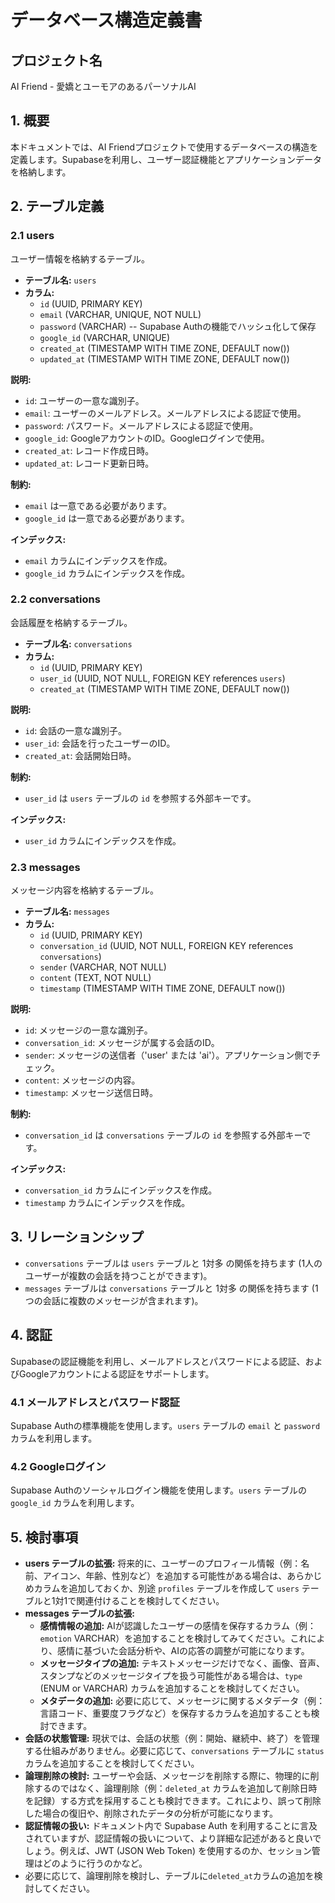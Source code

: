 # データベース構造定義書

## プロジェクト名

AI Friend - 愛嬌とユーモアのあるパーソナルAI

## 1. 概要

本ドキュメントでは、AI Friendプロジェクトで使用するデータベースの構造を定義します。Supabaseを利用し、ユーザー認証機能とアプリケーションデータを格納します。

## 2. テーブル定義

### 2.1 users

ユーザー情報を格納するテーブル。

* **テーブル名:** `users`
* **カラム:**
    * `id` (UUID, PRIMARY KEY)
    * `email` (VARCHAR, UNIQUE, NOT NULL)
    * `password` (VARCHAR) -- Supabase Authの機能でハッシュ化して保存
    * `google_id` (VARCHAR, UNIQUE)
    * `created_at` (TIMESTAMP WITH TIME ZONE, DEFAULT now())
    * `updated_at` (TIMESTAMP WITH TIME ZONE, DEFAULT now())

**説明:**

* `id`: ユーザーの一意な識別子。
* `email`: ユーザーのメールアドレス。メールアドレスによる認証で使用。
* `password`: パスワード。メールアドレスによる認証で使用。
* `google_id`: GoogleアカウントのID。Googleログインで使用。
* `created_at`: レコード作成日時。
* `updated_at`: レコード更新日時。

**制約:**

  * `email` は一意である必要があります。
  * `google_id` は一意である必要があります。

**インデックス:**

* `email` カラムにインデックスを作成。
* `google_id` カラムにインデックスを作成。

### 2.2 conversations

会話履歴を格納するテーブル。

* **テーブル名:** `conversations`
* **カラム:**
    * `id` (UUID, PRIMARY KEY)
    * `user_id` (UUID, NOT NULL, FOREIGN KEY references `users`)
    * `created_at` (TIMESTAMP WITH TIME ZONE, DEFAULT now())

**説明:**

* `id`: 会話の一意な識別子。
* `user_id`: 会話を行ったユーザーのID。
* `created_at`: 会話開始日時。

**制約:**

* `user_id` は `users` テーブルの `id` を参照する外部キーです。

**インデックス:**

* `user_id` カラムにインデックスを作成。

### 2.3 messages

メッセージ内容を格納するテーブル。

* **テーブル名:** `messages`
* **カラム:**
    * `id` (UUID, PRIMARY KEY)
    * `conversation_id` (UUID, NOT NULL, FOREIGN KEY references `conversations`)
    * `sender` (VARCHAR, NOT NULL)
    * `content` (TEXT, NOT NULL)
    * `timestamp` (TIMESTAMP WITH TIME ZONE, DEFAULT now())

**説明:**

* `id`: メッセージの一意な識別子。
* `conversation_id`: メッセージが属する会話のID。
* `sender`: メッセージの送信者（'user' または 'ai'）。アプリケーション側でチェック。
* `content`: メッセージの内容。
* `timestamp`: メッセージ送信日時。

**制約:**

* `conversation_id` は `conversations` テーブルの `id` を参照する外部キーです。

**インデックス:**

* `conversation_id` カラムにインデックスを作成。
* `timestamp` カラムにインデックスを作成。

## 3. リレーションシップ

* `conversations` テーブルは `users` テーブルと 1対多 の関係を持ちます (1人のユーザーが複数の会話を持つことができます)。
* `messages` テーブルは `conversations` テーブルと 1対多 の関係を持ちます (1つの会話に複数のメッセージが含まれます)。

## 4. 認証

Supabaseの認証機能を利用し、メールアドレスとパスワードによる認証、およびGoogleアカウントによる認証をサポートします。

### 4.1 メールアドレスとパスワード認証

Supabase Authの標準機能を使用します。`users` テーブルの `email` と `password` カラムを利用します。

### 4.2 Googleログイン

Supabase Authのソーシャルログイン機能を使用します。`users` テーブルの `google_id` カラムを利用します。

## 5. 検討事項

* **users テーブルの拡張:** 将来的に、ユーザーのプロフィール情報（例：名前、アイコン、年齢、性別など）を追加する可能性がある場合は、あらかじめカラムを追加しておくか、別途 `profiles` テーブルを作成して `users` テーブルと1対1で関連付けることを検討してください。
* **messages テーブルの拡張:**
    * **感情情報の追加:** AIが認識したユーザーの感情を保存するカラム（例：`emotion` VARCHAR）を追加することを検討してみてください。これにより、感情に基づいた会話分析や、AIの応答の調整が可能になります。
    * **メッセージタイプの追加:** テキストメッセージだけでなく、画像、音声、スタンプなどのメッセージタイプを扱う可能性がある場合は、`type` (ENUM or VARCHAR) カラムを追加することを検討してください。
    * **メタデータの追加:** 必要に応じて、メッセージに関するメタデータ（例：言語コード、重要度フラグなど）を保存するカラムを追加することも検討できます。
* **会話の状態管理:** 現状では、会話の状態（例：開始、継続中、終了）を管理する仕組みがありません。必要に応じて、`conversations` テーブルに `status` カラムを追加することを検討してください。
* **論理削除の検討:** ユーザーや会話、メッセージを削除する際に、物理的に削除するのではなく、論理削除（例：`deleted_at` カラムを追加して削除日時を記録）する方式を採用することも検討できます。これにより、誤って削除した場合の復旧や、削除されたデータの分析が可能になります。
* **認証情報の扱い:** ドキュメント内で Supabase Auth を利用することに言及されていますが、認証情報の扱いについて、より詳細な記述があると良いでしょう。例えば、JWT (JSON Web Token) を使用するのか、セッション管理はどのように行うのかなど。
* 必要に応じて、論理削除を検討し、テーブルに`deleted_at`カラムの追加を検討してください。
